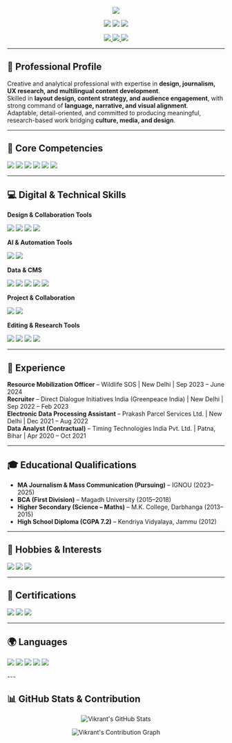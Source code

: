 <!-- ================= HEADER ================= -->
<p align="center">
<img src="https://img.shields.io/badge/VIKRANT%20KR.%20CHOUDHARY-800020?style=for-the-badge&logo=github&logoColor=white"/>
</p>

<p align="center">
<img src="https://img.shields.io/badge/Design-FF4136?style=for-the-badge&logo=adobecreativecloud&logoColor=white"/>
<img src="https://img.shields.io/badge/Research-0074D9?style=for-the-badge&logo=academia&logoColor=white"/>
<img src="https://img.shields.io/badge/Editorial-2ECC40?style=for-the-badge&logo=bookstack&logoColor=white"/>
</p>

<p align="center">
<a href="mailto:ugneyvikrant@gmail.com">
<img src="https://img.shields.io/badge/Email-ugneyvikrant%40gmail.com-D14836?style=for-the-badge&logo=gmail&logoColor=white"/>
</a>
<a href="https://www.linkedin.com/in/ugneyvikrant">
<img src="https://img.shields.io/badge/LinkedIn-0077B5?style=for-the-badge&logo=linkedin&logoColor=white"/>
</a>
<a href="http://www.ugney.in">
<img src="https://img.shields.io/badge/Website-www.ugney.in-FF5722?style=for-the-badge&logo=Google-chrome&logoColor=white"/>
</a>
</p>

---

## 📌 Professional Profile
Creative and analytical professional with expertise in **design, journalism, UX research, and multilingual content development**.  
Skilled in **layout design, content strategy, and audience engagement**, with strong command of **language, narrative, and visual alignment**.  
Adaptable, detail-oriented, and committed to producing meaningful, research-based work bridging **culture, media, and design**.  

---

## 🔑 Core Competencies
<p>
<img src="https://img.shields.io/badge/UX_Research-9C27B0?style=for-the-badge&logo=uxdesign&logoColor=white"/>
<img src="https://img.shields.io/badge/Editorial_Strategy-3F51B5?style=for-the-badge&logo=markdown&logoColor=white"/>
<img src="https://img.shields.io/badge/Cultural_Studies-009688?style=for-the-badge&logo=academia&logoColor=white"/>
<img src="https://img.shields.io/badge/Data_Analysis-4CAF50?style=for-the-badge&logo=databricks&logoColor=white"/>
<img src="https://img.shields.io/badge/Digital_Media-2196F3?style=for-the-badge&logo=google&logoColor=white"/>
<img src="https://img.shields.io/badge/Linguistic_Competence-FF9800?style=for-the-badge&logo=translate&logoColor=white"/>
</p>

---

## 💻 Digital & Technical Skills

**Design & Collaboration Tools**  
<p>
<img src="https://img.shields.io/badge/Figma-F24E1E?style=for-the-badge&logo=figma&logoColor=white"/>
<img src="https://img.shields.io/badge/Canva-10C6F8?style=for-the-badge&logo=canva&logoColor=white"/>
<img src="https://img.shields.io/badge/MS_Office-0078D6?style=for-the-badge&logo=microsoftoffice&logoColor=white"/>
<img src="https://img.shields.io/badge/Google_Workspace-4285F4?style=for-the-badge&logo=google&logoColor=white"/>
</p>

**AI & Automation Tools**  
<p>
<img src="https://img.shields.io/badge/ChatGPT-12B886?style=for-the-badge&logo=openai&logoColor=white"/>
<img src="https://img.shields.io/badge/AI_Tools-FFAA00?style=for-the-badge"/>
</p>

**Data & CMS**  
<p>
<img src="https://img.shields.io/badge/Excel-217346?style=for-the-badge&logo=microsoftexcel&logoColor=white"/>
<img src="https://img.shields.io/badge/Google_Sheets-34A853?style=for-the-badge&logo=googlesheets&logoColor=white"/>
<img src="https://img.shields.io/badge/WordPress-21759B?style=for-the-badge&logo=wordpress&logoColor=white"/>
<img src="https://img.shields.io/badge/Medium-00AB6C?style=for-the-badge&logo=medium&logoColor=white"/>
<img src="https://img.shields.io/badge/Vocal-FF6F61?style=for-the-badge"/>
</p>

**Project & Collaboration**  
<p>
<img src="https://img.shields.io/badge/Trello-0079BF?style=for-the-badge&logo=trello&logoColor=white"/>
<img src="https://img.shields.io/badge/Jira-0052CC?style=for-the-badge&logo=jira&logoColor=white"/>
</p>

**Editing & Research Tools**  
<p>
<img src="https://img.shields.io/badge/Google_Docs-4285F4?style=for-the-badge&logo=googledocs&logoColor=white"/>
<img src="https://img.shields.io/badge/MS_Word-2B579A?style=for-the-badge&logo=microsoftword&logoColor=white"/>
<img src="https://img.shields.io/badge/Grammarly-15C39A?style=for-the-badge&logo=grammarly&logoColor=white"/>
<img src="https://img.shields.io/badge/Google_Scholar-4285F4?style=for-the-badge&logo=googlescholar&logoColor=white"/>
</p>

---

## 🏢 Experience

**Resource Mobilization Officer** – Wildlife SOS | New Delhi | Sep 2023 – June 2024  
**Recruiter** – Direct Dialogue Initiatives India (Greenpeace India) | New Delhi | Sep 2022 – Feb 2023  
**Electronic Data Processing Assistant** – Prakash Parcel Services Ltd. | New Delhi | Dec 2021 – Aug 2022  
**Data Analyst (Contractual)** – Timing Technologies India Pvt. Ltd. | Patna, Bihar | Apr 2020 – Oct 2021  

---

## 🎓 Educational Qualifications

- **MA Journalism & Mass Communication (Pursuing)** – IGNOU (2023–2025)  
- **BCA (First Division)** – Magadh University (2015–2018)  
- **Higher Secondary (Science – Maths)** – M.K. College, Darbhanga (2013–2015)  
- **High School Diploma (CGPA 7.2)** – Kendriya Vidyalaya, Jammu (2012)  

---

## 🎨 Hobbies & Interests
<p>
<img src="https://img.shields.io/badge/Design_&_Innovation-FF5722?style=for-the-badge&logo=adobe&logoColor=white"/>
<img src="https://img.shields.io/badge/Cultural_Exploration-3F51B5?style=for-the-badge&logo=googlemaps&logoColor=white"/>
<img src="https://img.shields.io/badge/Social_Impact-4CAF50?style=for-the-badge&logo=leaflet&logoColor=white"/>
</p>

---

## 📜 Certifications
<p>
<img src="https://img.shields.io/badge/Google_UX_Design-4285F4?style=for-the-badge&logo=google&logoColor=white"/>
<img src="https://img.shields.io/badge/Google_AI_Essentials-FFAA00?style=for-the-badge&logo=google&logoColor=white"/>
<img src="https://img.shields.io/badge/Human_Rights_Course-8BC34A?style=for-the-badge&logo=unitednations&logoColor=white"/>
</p>

---

## 🌍 Languages
<p>
<img src="https://img.shields.io/badge/English-Fluent-000000?style=for-the-badge&logo=english&logoColor=white"/>
<img src="https://img.shields.io/badge/Hindi-Fluent-FF9933?style=for-the-badge&logo=hindustan&logoColor=white"/>
<img src="https://img.shields.io/badge/Maithili-Native-800000?style=for-the-badge&logo=language&logoColor=white"/>
<img src="https://img.shields.io/badge/Bengali-Fluent-008000?style=for-the-badge&logo=language&logoColor=white"/>
<img src="https://img.shields.io/badge/Deutsch-Learning-00008B?style=for-the-badge&logo=de&logoColor=white"/>
</p>
---

## 📊 GitHub Stats & Contribution

<p align="center">
  <img src="https://github-readme-stats.vercel.app/api?username=vixcdry&show_icons=true&theme=radical&hide_border=true" alt="Vikrant's GitHub Stats"/>
</p>

<p align="center">
  <img src="https://github-readme-stats.vercel.app/api?username=vixcdry&show_icons=false&theme=radical&count_private=true&hide_border=true&include_all_commits=true&hide_title=false" alt="Vikrant's Contribution Graph"/>
</p>
